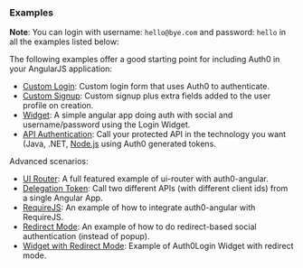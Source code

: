 ### Examples

**Note**: You can login with username: `hello@bye.com` and password: `hello` in all the examples listed below:

The following examples offer a good starting point for including Auth0 in your AngularJS application:

 * [Custom Login](custom-login): Custom login form that uses Auth0 to authenticate.
 * [Custom Signup](custom-signup): Custom signup plus extra fields added to the user profile on creation.
 * [Widget](widget): A simple angular app doing auth with social and username/password using the Login Widget.
 * [API Authentication](api-authentication): Call your protected API in the technology you want (Java, .NET, [Node.js](api-authentication/nodejs) using Auth0 generated tokens.

Advanced scenarios:
 * [UI Router](ui-router): A full featured example of ui-router with auth0-angular.
 * [Delegation Token](delegation-token): Call two different APIs (with different client ids) from a single Angular App.
 * [RequireJS](requirejs): An example of how to integrate auth0-angular with RequireJS.
 * [Redirect Mode](redirect): An example of how to do redirect-based social authentication (instead of popup).
 * [Widget with Redirect Mode](widget-redirect): Example of Auth0Login Widget with redirect mode.

